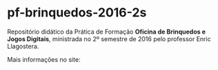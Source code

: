 # pf-brinquedos-2016-2s

Repositório didático da Prática de Formação **Oficina de Brinquedos e Jogos Digitais**, ministrada no 2º semestre de 2016 pelo professor Enric Llagostera.

Mais informações no site:
